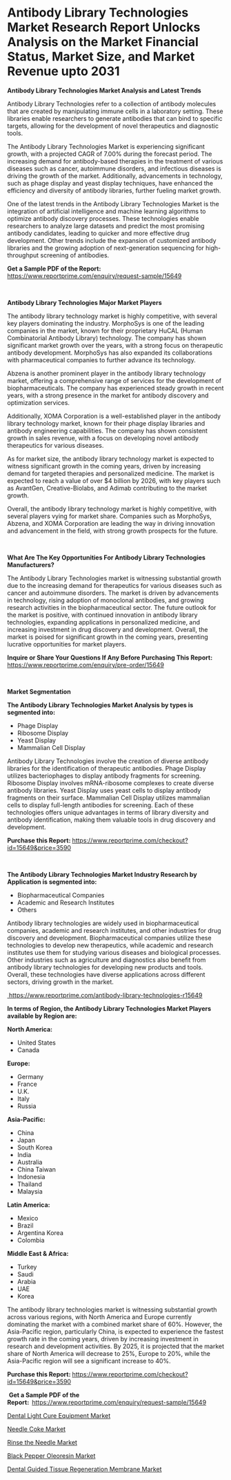 <p><h1>Antibody Library Technologies Market Research Report Unlocks Analysis on the Market Financial Status, Market Size, and Market Revenue upto 2031</h1></p><p><strong>Antibody Library Technologies Market Analysis and Latest Trends</strong></p>
<p><p>Antibody Library Technologies refer to a collection of antibody molecules that are created by manipulating immune cells in a laboratory setting. These libraries enable researchers to generate antibodies that can bind to specific targets, allowing for the development of novel therapeutics and diagnostic tools.</p><p>The Antibody Library Technologies Market is experiencing significant growth, with a projected CAGR of 7.00% during the forecast period. The increasing demand for antibody-based therapies in the treatment of various diseases such as cancer, autoimmune disorders, and infectious diseases is driving the growth of the market. Additionally, advancements in technology, such as phage display and yeast display techniques, have enhanced the efficiency and diversity of antibody libraries, further fueling market growth.</p><p>One of the latest trends in the Antibody Library Technologies Market is the integration of artificial intelligence and machine learning algorithms to optimize antibody discovery processes. These technologies enable researchers to analyze large datasets and predict the most promising antibody candidates, leading to quicker and more effective drug development. Other trends include the expansion of customized antibody libraries and the growing adoption of next-generation sequencing for high-throughput screening of antibodies.</p></p>
<p><strong>Get a Sample PDF of the Report:&nbsp;</strong> <a href="https://www.reportprime.com/enquiry/request-sample/15649">https://www.reportprime.com/enquiry/request-sample/15649</a></p>
<p>&nbsp;</p>
<p><strong>Antibody Library Technologies Major Market Players</strong></p>
<p><p>The antibody library technology market is highly competitive, with several key players dominating the industry. MorphoSys is one of the leading companies in the market, known for their proprietary HuCAL (Human Combinatorial Antibody Library) technology. The company has shown significant market growth over the years, with a strong focus on therapeutic antibody development. MorphoSys has also expanded its collaborations with pharmaceutical companies to further advance its technology.</p><p>Abzena is another prominent player in the antibody library technology market, offering a comprehensive range of services for the development of biopharmaceuticals. The company has experienced steady growth in recent years, with a strong presence in the market for antibody discovery and optimization services.</p><p>Additionally, XOMA Corporation is a well-established player in the antibody library technology market, known for their phage display libraries and antibody engineering capabilities. The company has shown consistent growth in sales revenue, with a focus on developing novel antibody therapeutics for various diseases.</p><p>As for market size, the antibody library technology market is expected to witness significant growth in the coming years, driven by increasing demand for targeted therapies and personalized medicine. The market is expected to reach a value of over $4 billion by 2026, with key players such as AvantGen, Creative-Biolabs, and Adimab contributing to the market growth.</p><p>Overall, the antibody library technology market is highly competitive, with several players vying for market share. Companies such as MorphoSys, Abzena, and XOMA Corporation are leading the way in driving innovation and advancement in the field, with strong growth prospects for the future.</p></p>
<p>&nbsp;</p>
<p><strong>What Are The Key Opportunities For Antibody Library Technologies Manufacturers?</strong></p>
<p><p>The Antibody Library Technologies market is witnessing substantial growth due to the increasing demand for therapeutics for various diseases such as cancer and autoimmune disorders. The market is driven by advancements in technology, rising adoption of monoclonal antibodies, and growing research activities in the biopharmaceutical sector. The future outlook for the market is positive, with continued innovation in antibody library technologies, expanding applications in personalized medicine, and increasing investment in drug discovery and development. Overall, the market is poised for significant growth in the coming years, presenting lucrative opportunities for market players.</p></p>
<p><strong>Inquire or Share Your Questions If Any Before Purchasing This Report:</strong> <a href="https://www.reportprime.com/enquiry/pre-order/15649">https://www.reportprime.com/enquiry/pre-order/15649</a></p>
<p>&nbsp;</p>
<p><strong>Market Segmentation</strong></p>
<p><strong>The Antibody Library Technologies Market Analysis by types is segmented into:</strong></p>
<p><ul><li>Phage Display</li><li>Ribosome Display</li><li>Yeast Display</li><li>Mammalian Cell Display</li></ul></p>
<p><p>Antibody Library Technologies involve the creation of diverse antibody libraries for the identification of therapeutic antibodies. Phage Display utilizes bacteriophages to display antibody fragments for screening. Ribosome Display involves mRNA-ribosome complexes to create diverse antibody libraries. Yeast Display uses yeast cells to display antibody fragments on their surface. Mammalian Cell Display utilizes mammalian cells to display full-length antibodies for screening. Each of these technologies offers unique advantages in terms of library diversity and antibody identification, making them valuable tools in drug discovery and development.</p></p>
<p><strong>Purchase this Report:&nbsp;</strong><a href="https://www.reportprime.com/checkout?id=15649&price=3590">https://www.reportprime.com/checkout?id=15649&price=3590</a></p>
<p>&nbsp;</p>
<p><strong>The Antibody Library Technologies Market Industry Research by Application is segmented into:</strong></p>
<p><ul><li>Biopharmaceutical Companies</li><li>Academic and Research Institutes</li><li>Others</li></ul></p>
<p><p>Antibody library technologies are widely used in biopharmaceutical companies, academic and research institutes, and other industries for drug discovery and development. Biopharmaceutical companies utilize these technologies to develop new therapeutics, while academic and research institutes use them for studying various diseases and biological processes. Other industries such as agriculture and diagnostics also benefit from antibody library technologies for developing new products and tools. Overall, these technologies have diverse applications across different sectors, driving growth in the market.</p></p>
<p><a href="https://www.reportprime.com/antibody-library-technologies-r15649">&nbsp;https://www.reportprime.com/antibody-library-technologies-r15649</a></p>
<p><strong>In terms of Region, the Antibody Library Technologies Market Players available by Region are:</strong></p>
<p>
    <p> <strong> North America: </strong>
        <ul>
            <li>United States</li>
            <li>Canada</li>
        </ul>
        </p> 
    <p> <strong> Europe: </strong>
        <ul>
            <li>Germany</li>
            <li>France</li>
            <li>U.K.</li>
            <li>Italy</li>
            <li>Russia</li>
        </ul>
        </p> 
    <p> <strong> Asia-Pacific: </strong>
        <ul>
            <li>China</li>
            <li>Japan</li>
            <li>South Korea</li>
            <li>India</li>
            <li>Australia</li>
            <li>China Taiwan</li>
            <li>Indonesia</li>
            <li>Thailand</li>
            <li>Malaysia</li>
        </ul>
        </p> 
    <p> <strong> Latin America: </strong>
        <ul>
            <li>Mexico</li>
            <li>Brazil</li>
            <li>Argentina Korea</li>
            <li>Colombia</li>
        </ul>
        </p> 
    <p> <strong> Middle East & Africa: </strong>
        <ul>
            <li>Turkey</li>
            <li>Saudi</li>
            <li>Arabia</li>
            <li>UAE</li>
            <li>Korea</li>
        </ul>
    </p>
    </p>
<p><p>The antibody library technologies market is witnessing substantial growth across various regions, with North America and Europe currently dominating the market with a combined market share of 60%. However, the Asia-Pacific region, particularly China, is expected to experience the fastest growth rate in the coming years, driven by increasing investment in research and development activities. By 2025, it is projected that the market share of North America will decrease to 25%, Europe to 20%, while the Asia-Pacific region will see a significant increase to 40%.</p></p>
<p><strong>Purchase this Report: </strong><a href="https://www.reportprime.com/checkout?id=15649&price=3590">https://www.reportprime.com/checkout?id=15649&price=3590</a></p>
<p>&nbsp;<strong>Get a Sample PDF of the Report:&nbsp;&nbsp;</strong><a href="https://www.reportprime.com/enquiry/request-sample/15649">https://www.reportprime.com/enquiry/request-sample/15649</a></p>
<p><strong></strong></p>
<p><p><a href="https://medium.com/@clairhane_9803/dental-light-cure-equipment-market-share-and-new-trends-analysis-by-its-type-application-end-use-9a808f7816de">Dental Light Cure Equipment Market</a></p><p><a href="https://github.com/julian6Skinner/Market-Research-Report-List-1/blob/main/needle-coke-market.md">Needle Coke Market</a></p><p><a href="https://medium.com/@jeniw10236654655/exploring-rinse-the-needle-market-dynamics-global-trends-and-future-growth-prospects-2024-2031-bbf16995468c">Rinse the Needle Market</a></p><p><a href="https://github.com/mandarincruisesvn/Market-Research-Report-List-1/blob/main/black-pepper-oleoresin-market.md">Black Pepper Oleoresin Market</a></p><p><a href="https://medium.com/@omamuller/exploring-dental-guided-tissue-regeneration-membrane-market-dynamics-revenue-analysis-and-growth-64ac08adfff0">Dental Guided Tissue Regeneration Membrane Market</a></p></p>